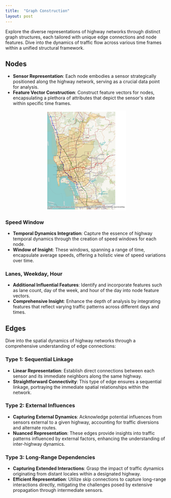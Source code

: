 ```yaml
---
title:  "Graph Construction"
layout: post
---
```

Explore the diverse representations of highway networks through distinct graph structures, each tailored with unique edge connections and node features. Dive into the dynamics of traffic flow across various time frames within a unified structural framework.


## Nodes
- **Sensor Representation**: Each node embodies a sensor strategically positioned along the highway network, serving as a crucial data point for analysis.
- **Feature Vector Construction**: Construct feature vectors for nodes, encapsulating a plethora of attributes that depict the sensor's state within specific time frames.
<center>
<img src="../assets/sensor-map.png" width= 250>
</center>

### Speed Window
- **Temporal Dynamics Integration**: Capture the essence of highway temporal dynamics through the creation of speed windows for each node.
- **Window of Insight**: These windows, spanning a range of time, encapsulate average speeds, offering a holistic view of speed variations over time.

### Lanes, Weekday, Hour
- **Additional Influential Features**: Identify and incorporate features such as lane count, day of the week, and hour of the day into node feature vectors.
- **Comprehensive Insight**: Enhance the depth of analysis by integrating features that reflect varying traffic patterns across different days and times.

## Edges
Dive into the spatial dynamics of highway networks through a comprehensive understanding of edge connections:

### Type 1: Sequential Linkage
- **Linear Representation**: Establish direct connections between each sensor and its immediate neighbors along the same highway.
- **Straightforward Connectivity**: This type of edge ensures a sequential linkage, portraying the immediate spatial relationships within the network.

### Type 2: External Influences
- **Capturing External Dynamics**: Acknowledge potential influences from sensors external to a given highway, accounting for traffic diversions and alternate routes.
- **Nuanced Representation**: These edges provide insights into traffic patterns influenced by external factors, enhancing the understanding of inter-highway dynamics.

### Type 3: Long-Range Dependencies
- **Capturing Extended Interactions**: Grasp the impact of traffic dynamics originating from distant locales within a designated highway.
- **Efficient Representation**: Utilize skip connections to capture long-range interactions directly, mitigating the challenges posed by extensive propagation through intermediate sensors.
